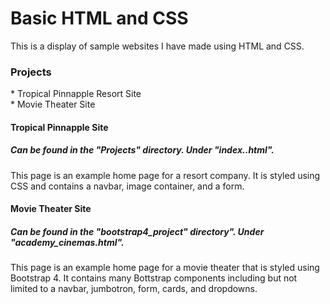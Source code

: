 # Basic HTML and CSS
 
 This is a display of sample websites I have made using HTML and CSS.

 <h3>Projects</h3>
 * Tropical Pinnapple Resort Site
 <br>* Movie Theater Site

 <h4>Tropical Pinnapple Site</h4>
 <h5>Can be found in the "Projects" directory. Under "index..html".</h5> 
 <p>This page is an example home page for a resort company. It is styled using CSS and contains a navbar, image container, and a form. 

 <h4>Movie Theater Site</h4>
 <h5>Can be found in the "bootstrap4_project" directory". Under "academy_cinemas.html".</h5>
 <p>This page is an example home page for a movie theater that is styled using Bootstrap 4. It contains many Bottstrap components including but not limited to a navbar, jumbotron, form, cards, and dropdowns. 
